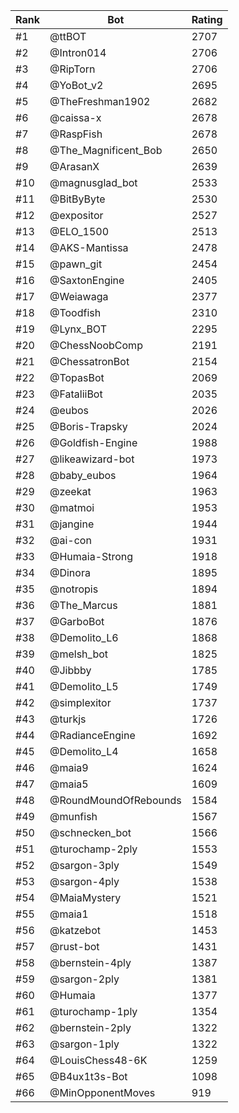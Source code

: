 Rank|Bot|Rating
---|---|---
#1|@ttBOT|2707
#2|@Intron014|2706
#3|@RipTorn|2706
#4|@YoBot_v2|2695
#5|@TheFreshman1902|2682
#6|@caissa-x|2678
#7|@RaspFish|2678
#8|@The_Magnificent_Bob|2650
#9|@ArasanX|2639
#10|@magnusglad_bot|2533
#11|@BitByByte|2530
#12|@expositor|2527
#13|@ELO_1500|2513
#14|@AKS-Mantissa|2478
#15|@pawn_git|2454
#16|@SaxtonEngine|2405
#17|@Weiawaga|2377
#18|@Toodfish|2310
#19|@Lynx_BOT|2295
#20|@ChessNoobComp|2191
#21|@ChessatronBot|2154
#22|@TopasBot|2069
#23|@FataliiBot|2035
#24|@eubos|2026
#25|@Boris-Trapsky|2024
#26|@Goldfish-Engine|1988
#27|@likeawizard-bot|1973
#28|@baby_eubos|1964
#29|@zeekat|1963
#30|@matmoi|1953
#31|@jangine|1944
#32|@ai-con|1931
#33|@Humaia-Strong|1918
#34|@Dinora|1895
#35|@notropis|1894
#36|@The_Marcus|1881
#37|@GarboBot|1876
#38|@Demolito_L6|1868
#39|@melsh_bot|1825
#40|@Jibbby|1785
#41|@Demolito_L5|1749
#42|@simplexitor|1737
#43|@turkjs|1726
#44|@RadianceEngine|1692
#45|@Demolito_L4|1658
#46|@maia9|1624
#47|@maia5|1609
#48|@RoundMoundOfRebounds|1584
#49|@munfish|1567
#50|@schnecken_bot|1566
#51|@turochamp-2ply|1553
#52|@sargon-3ply|1549
#53|@sargon-4ply|1538
#54|@MaiaMystery|1521
#55|@maia1|1518
#56|@katzebot|1453
#57|@rust-bot|1431
#58|@bernstein-4ply|1387
#59|@sargon-2ply|1381
#60|@Humaia|1377
#61|@turochamp-1ply|1354
#62|@bernstein-2ply|1322
#63|@sargon-1ply|1322
#64|@LouisChess48-6K|1259
#65|@B4ux1t3s-Bot|1098
#66|@MinOpponentMoves|919
